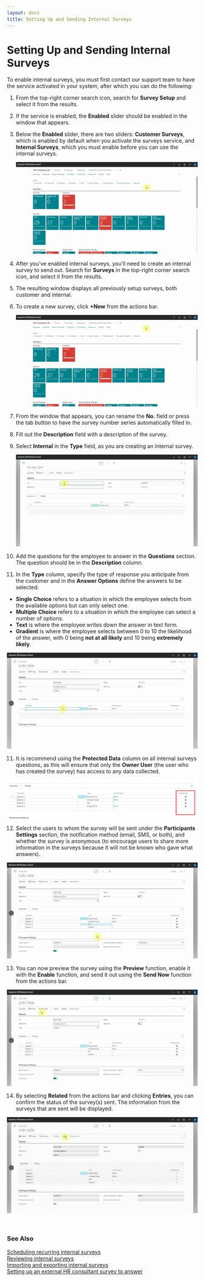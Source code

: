 ```yaml
---
layout: docs
title: Setting Up and Sending Internal Surveys
---
```


# Setting Up and Sending Internal Surveys

To enable internal surveys, you must first contact our support team to have the service activated in your system, after which you can do the following:
1. From the top-right corner search icon, search for **Survey Setup** and select it from the results.
2. If the service is enabled, the **Enabled** slider should be enabled in the window that appears.
3. Below the **Enabled** slider, there are two sliders: **Customer Surveys**, which is enabled by default when you activate the surveys service, and **Internal Surveys**, which you must enable before you can use the internal surveys.

   ![](media/garagehive-internal-surveys1.gif)

3. After you've enabled internal surveys, you'll need to create an internal survey to send out. Search for **Surveys** in the top-right corner search icon, and select it from the results.
4. The resulting window displays all previously setup surveys, both customer and internal.
5. To create a new survey, click **+New** from the actions bar.

   ![](media/garagehive-internal-surveys2.gif)

6. From the window that appears, you can rename the **No.** field or press the tab button to have the survey number series automatically filled in.
7. Fill out the **Description** field with a description of the survey.
8. Select **Internal** in the **Type** field, as you are creating an internal survey.

   ![](media/garagehive-internal-surveys3.gif)

9. Add the questions for the employee to answer in the **Questions** section. The question should be in the **Description** column.
10. In the **Type** column, specify the type of response you anticipate from the customer and in the **Answer Options** define the answers to be selected:
   - **Single Choice** refers to a situation in which the employee selects from the available options but can only select one.
   - **Multiple Choice** refers to a situation in which the employee can select a number of options.
   - **Text** is where the employee writes down the answer in text form.
   - **Gradient** is where the employee selects between 0 to 10 the likelihood of the answer, with 0 being **not at all likely** and 10 being **extremely likely**.

   ![](media/garagehive-internal-surveys4.gif)

11. It is recommend using the **Protected Data** column on all internal surveys questions, as this will ensure that only the **Owner User** (the user who has created the survey) has access to any data collected.

   ![](media/garagehive-internal-surveys5.png)

12. Select the users to whom the survey will be sent under the **Participants Settings** section, the notification method (email, SMS, or both), and whether the survey is anonymous (to encourage users to share more information in the surveys because it will not be known who gave what answers).

   ![](media/garagehive-internal-surveys6.gif)

13. You can now preview the survey using the **Preview** function, enable it with the **Enable** function, and send it out using the **Send Now** function from the actions bar.

   ![](media/garagehive-internal-surveys7.gif)

14. By selecting **Related** from the actions bar and clicking **Entries**, you can confirm the status of the survey(s) sent. The information from the surveys that are sent will be displayed.

   ![](media/garagehive-internal-surveys8.gif)

<br>

### **See Also**

[Scheduling recurring internal surveys](garagehive-scheduling-recurring-internal-surveys.html) \
[Reviewing internal surveys](reviewing-internal-surveys.html) \
[Importing and exporting internal surveys](garagehive-importing-and-exporting-internal-surveys.html) \
[Setting up an external HR consultant survey to answer](setting-up-an-external-hr-consultant-survey-to-answer.html)